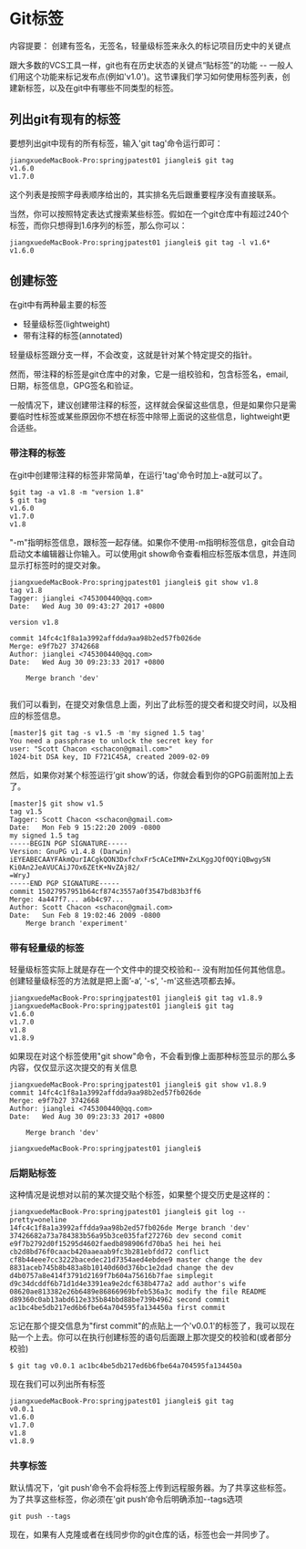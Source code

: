 # Git标签

内容提要： 创建有签名，无签名，轻量级标签来永久的标记项目历史中的关键点

跟大多数的VCS工具一样，git也有在历史状态的关键点“贴标签”的功能 -- 一般人们用这个功能来标记发布点\(例如'v1.0'\)。这节课我们学习如何使用标签列表，创建新标签，以及在git中有哪些不同类型的标签。

## 列出git有现有的标签

要想列出git中现有的所有标签，输入'git tag'命令运行即可：

```
jiangxuedeMacBook-Pro:springjpatest01 jianglei$ git tag
v1.6.0
v1.7.0

```

这个列表是按照字母表顺序给出的，其实排名先后跟重要程序没有直接联系。

当然，你可以按照特定表达式搜索某些标签。假如在一个git仓库中有超过240个标签，而你只想得到1.6序列的标签，那么你可以：

```
jiangxuedeMacBook-Pro:springjpatest01 jianglei$ git tag -l v1.6*
v1.6.0

```

## 创建标签

在git中有两种最主要的标签

* 轻量级标签\(lightweight\)
* 带有注释的标签\(annotated\)

轻量级标签跟分支一样，不会改变，这就是针对某个特定提交的指针。

然而，带注释的标签是git仓库中的对象，它是一组校验和，包含标签名，email, 日期，标签信息，GPG签名和验证。

一般情况下，建议创建带注释的标签，这样就会保留这些信息，但是如果你只是需要临时性标签或某些原因你不想在标签中除带上面说的这些信息，lightweight更合适些。

### 带注释的标签

在git中创建带注释的标签非常简单，在运行'tag'命令时加上-a就可以了。

```
$git tag -a v1.8 -m "version 1.8"
$ git tag
v1.6.0
v1.7.0
v1.8

```

"-m"指明标签信息，跟标签一起存储。如果你不使用-m指明标签信息，git会自动启动文本编辑器让你输入。可以使用git show命令查看相应标签版本信息，并连同显示打标签时的提交对象。

```
jiangxuedeMacBook-Pro:springjpatest01 jianglei$ git show v1.8
tag v1.8
Tagger: jianglei <745300440@qq.com>
Date:   Wed Aug 30 09:43:27 2017 +0800

version v1.8

commit 14fc4c1f8a1a3992affdda9aa98b2ed57fb026de
Merge: e9f7b27 3742668
Author: jianglei <745300440@qq.com>
Date:   Wed Aug 30 09:23:33 2017 +0800

    Merge branch 'dev'


```

我们可以看到，在提交对象信息上面，列出了此标签的提交者和提交时间，以及相应的标签信息。

```
[master]$ git tag -s v1.5 -m 'my signed 1.5 tag'
You need a passphrase to unlock the secret key for
user: "Scott Chacon <schacon@gmail.com>"
1024-bit DSA key, ID F721C45A, created 2009-02-09
```

然后，如果你对某个标签运行’git show‘的话，你就会看到你的GPG前面附加上去了。

```
[master]$ git show v1.5
tag v1.5
Tagger: Scott Chacon <schacon@gmail.com>
Date:   Mon Feb 9 15:22:20 2009 -0800
my signed 1.5 tag
-----BEGIN PGP SIGNATURE-----
Version: GnuPG v1.4.8 (Darwin)
iEYEABECAAYFAkmQurIACgkQON3DxfchxFr5cACeIMN+ZxLKggJQf0QYiQBwgySN
Ki0An2JeAVUCAiJ7Ox6ZEtK+NvZAj82/
=WryJ
-----END PGP SIGNATURE-----
commit 15027957951b64cf874c3557a0f3547bd83b3ff6
Merge: 4a447f7... a6b4c97...
Author: Scott Chacon <schacon@gmail.com>
Date:   Sun Feb 8 19:02:46 2009 -0800
    Merge branch 'experiment'
```

### 带有轻量级的标签

轻量级标签实际上就是存在一个文件中的提交校验和-- 没有附加任何其他信息。创建轻量级标签的方法就是把上面’-a‘, '-s', '-m'这些选项都去掉。

```
jiangxuedeMacBook-Pro:springjpatest01 jianglei$ git tag v1.8.9
jiangxuedeMacBook-Pro:springjpatest01 jianglei$ git tag
v1.6.0
v1.7.0
v1.8
v1.8.9
```

如果现在对这个标签使用"git show"命令，不会看到像上面那种标签显示的那么多内容，仅仅显示这次提交的有关信息

```
jiangxuedeMacBook-Pro:springjpatest01 jianglei$ git show v1.8.9
commit 14fc4c1f8a1a3992affdda9aa98b2ed57fb026de
Merge: e9f7b27 3742668
Author: jianglei <745300440@qq.com>
Date:   Wed Aug 30 09:23:33 2017 +0800

    Merge branch 'dev'

jiangxuedeMacBook-Pro:springjpatest01 jianglei$ 

```

### 后期贴标签

这种情况是说想对以前的某次提交贴个标签，如果整个提交历史是这样的：

```
jiangxuedeMacBook-Pro:springjpatest01 jianglei$ git log --pretty=oneline 
14fc4c1f8a1a3992affdda9aa98b2ed57fb026de Merge branch 'dev'
37426682a73a784383b56a95b3ce035faf27276b dev second comit
e9f7b2792d0f15295d4602faedb898906fd70ba5 hei hei hei
cb2d8bd76f0caacb420aaeaab9fc3b281ebfdd72 conflict
cf8b44eee7cc3222bacedec21d7354aed4ebdee9 master change the dev
8831aceb745b8b483a8b10140d60d376bc1e2dad change the dev
d4b0757a8e414f3791d2169f7b604a75616b7fae simplegit
d9c34dcddf6b71d1d4e3391ea9e2dcf638b477a2 add author's wife
08620ae813382e26b6489e86866969bfeb536a3c modify the file README
d89360c0ab13abd612e335b84bbd88be739b4962 second commit
ac1bc4be5db217ed6b6fbe64a704595fa134450a first commit

```

忘记在那个提交信息为"first commit"的点贴上一个'v0.0.1'的标签了，我可以现在贴一个上去。你可以在执行创建标签的语句后面跟上那次提交的校验和\(或者部分校验\)

```
$ git tag v0.0.1 ac1bc4be5db217ed6b6fbe64a704595fa134450a
```

现在我们可以列出所有标签

```
jiangxuedeMacBook-Pro:springjpatest01 jianglei$ git tag
v0.0.1
v1.6.0
v1.7.0
v1.8
v1.8.9

```

### 共享标签

默认情况下，‘git push’命令不会将标签上传到远程服务器。为了共享这些标签。为了共享这些标签，你必须在'git push‘命令后明确添加--tags选项

```
git push --tags
```

现在，如果有人克隆或者在线同步你的git仓库的话，标签也会一并同步了。

